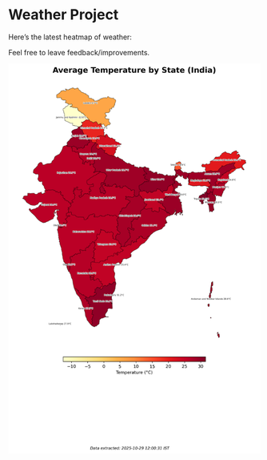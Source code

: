 # Weather Project

Here’s the latest heatmap of weather:

Feel free to leave feedback/improvements.

![India Heatmap](docs/assets/india_heatmap.png?v=01B489)
